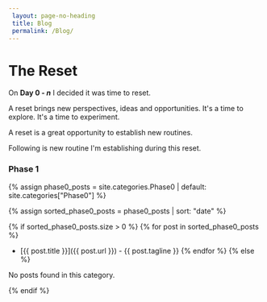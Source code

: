 ```yaml
---
 layout: page-no-heading
 title: Blog
 permalink: /Blog/
---
```

# The Reset
On **Day 0 - *n*** I decided it was time to reset.  

A reset brings new perspectives, ideas and opportunities.  It's a time to explore.  It's a time to experiment.

A reset is a great opportunity to establish new routines.

Following is new routine I'm establishing during this reset.

### Phase 1
{% assign phase0_posts = site.categories.Phase0 | default: site.categories["Phase0"] %}

{% assign sorted_phase0_posts = phase0_posts | sort: "date" %}

{% if sorted_phase0_posts.size > 0 %}
  {% for post in sorted_phase0_posts %}
 - [{{ post.title }}]({{ post.url }}) - {{ post.tagline }}
  {% endfor %}
{% else %}
  <p>No posts found in this category.</p>
{% endif %}

